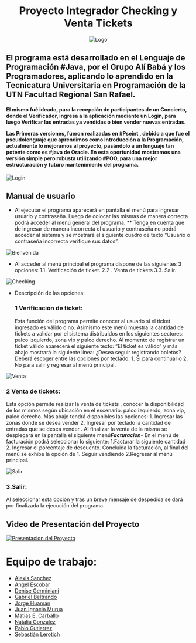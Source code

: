 <div align="center">
 
# Proyecto Integrador Checking y Venta Tickets

![Logo](https://i.postimg.cc/CKCJYw7v/alibaba-y-los-programadores.png)
</div>
 
<h2>
 El programa está desarrollado en el Lenguaje de Programación #Java, por el Grupo Alí Babá y los Programadores, aplicando lo aprendido en la Tecnicatura Universitaria en Programación de la UTN Facultad Regional San Rafael. 
 </h2>
 
 <h4>
 El mismo fué ideado, para la recepción de participantes de un Concierto, donde el Verificador, ingresa a la aplicación mediante un Login, para luego Verificar las entradas ya vendidas o bien vender nuevas entradas.

Las Primeras versiones, fueron realizadas en #Pseint , debido a que fue el pseudolenguaje que aprendimos como Introducción a la Programación, actualmente lo mejoramos al proyecto, pasándolo a un lenguaje tan potente como es #java de Oracle. En esta oportunidad mostramos una versión simple pero robusta utilizando #POO, para una mejor estructuración y futuro mantenimiento del programa. 
 </h4>
 
 ![Login](https://i.postimg.cc/ht19VJdf/Login.png)
 
 ## Manual de usuario

- Al ejecutar el programa  aparecerá en pantalla el menú para ingresar usuario y contraseña. Luego de colocar las mismas de manera correcta podrá acceder al menú general del programa.
         ** Tenga en cuenta que de ingresar de manera incorrecta el usuario y contraseña no podrá acceder al sistema y se mostrará el siguiente cuadro de texto “Usuario o contraseña incorrecta verifique sus datos”.
      
![Bienvenida](https://i.postimg.cc/50nvTD31/Bienvenida-Programa.png)
      
- Al acceder al menú principal el programa dispone de las siguientes 3 opciones:
1.1. Verificación de ticket.
2.2 . Venta de tickets
3.3.  Salir.

![Checking](https://i.postimg.cc/76f0vmQ2/Checking.png)
- Descripción de las opciones:

    ### 1 Verificación de ticket: 
    Esta función del programa permite conocer al usuario si el ticket ingresado es válido o no. Asimismo este menú muestra la cantidad de tickets a validar por el sistema distribuidos en los siguientes sectores: palco izquierdo, zona vip y palco derecho. Al momento de registrar un ticket válido aparecerá el siguiente texto: “El ticket es válido”  y más abajo mostrará la siguiente línea: ¿Desea seguir registrando boletos? Deberá escoger entre las opciones por teclado: 1. Si para continuar o 2. No para salir y regresar al menú principal.

![Venta](https://i.postimg.cc/PrmZkLK2/Venta.png)

  ### 2 Venta de tickets: 
  Esta opción permite realizar la venta de tickets , conocer la disponibilidad de los mismos según ubicación en el escenario: palco izquierdo, zona vip, palco derecho. Más abajo tendrá disponibles las opciones: 1. Ingresar las zonas donde se desea vender 2. Ingresar por teclado la cantidad de entradas que se desea vender . Al finalizar la venta de la misma se desplegará en la pantalla el siguiente menú***Facturacion***- En el menú de facturación podrá seleccionar lo siguiente: 1.Facturar la siguiente cantidad 2. Ingresar el porcentaje de descuento. Concluida la facturación, al final del menú se exhibe la opción de 1. Seguir vendiendo 2.Regresar al menú principal.

![Salir](https://i.postimg.cc/SKKz8g4v/Salir.png)

  ### 3.Salir: 
  Al seleccionar esta opción y tras un breve mensaje de despedida se dará por finalizada la ejecución del programa.

## Video de Presentación del Proyecto

[![Presentacion del Proyecto](https://i.postimg.cc/Jn8pcwTQ/Video.png)](https://dms.licdn.com/playlist/C4D05AQHKgZj93AHfvg/mp4-720p-30fp-crf28/0/1670634181473?e=1671242400&v=beta&t=Z6oSx-3_65hxVDIHDy1TCa5_OqOVeEcw9dRhKW-Y8io)

# Equipo de trabajo:

 - [Alexis Sanchez](https://github.com/Alexsanchez84)
 - [Angel Escobar](https://github.com/angesc2022)
 - [Denise Germiniani](https://github.com/DenuArg)
 - [Gabriel Beltrando](https://github.com/Gabibelt)
 - [Jorge Huamán](https://github.com/JheikHp)
 - [Juan Ignacio Murua](https://github.com/JuanIgnaMurua)
 - [Matias E. Carballo](https://github.com/lokywolf2295)
 - [Natalia Gonzalez](https://github.com/Natalia24v)
 - [Pablo Gutierrez](https://github.com/PabloYR16)
 - [Sebastián Lerotich](https://github.com/SebaLerotich)







